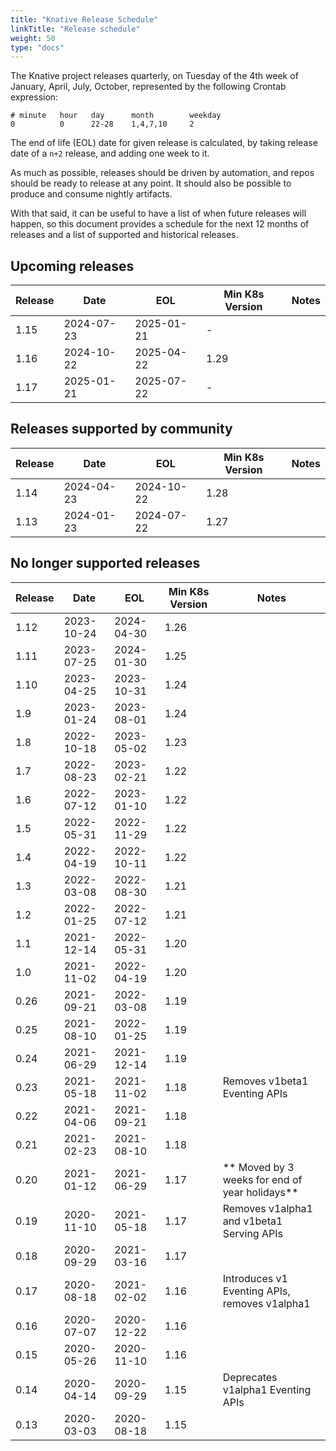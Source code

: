 ```yaml
---
title: "Knative Release Schedule"
linkTitle: "Release schedule"
weight: 50
type: "docs"
---
```


The Knative project releases quarterly, on Tuesday of the 4th week of January, April, July, October, represented by the following Crontab expression:

```
# minute   hour   day      month        weekday
0          0      22-28    1,4,7,10     2
```

The end of life (EOL) date for given release is calculated, by taking release date of a `n+2` release, and adding one week to it.

As much as possible, releases should be driven by automation, and repos should be ready to release at any point. It should also be possible to produce and consume nightly artifacts.

With that said, it can be useful to have a list of when future releases will happen, so this document provides a schedule for the next 12 months of releases and a list of supported and historical releases.

## Upcoming releases

| Release | Date       | EOL        | Min K8s Version | Notes |
| ------- | ---------- | ---------- | --------------- | ----- |
| 1.15    | 2024-07-23 | 2025-01-21 | -               |       |
| 1.16    | 2024-10-22 | 2025-04-22 | 1.29            |       |
| 1.17    | 2025-01-21 | 2025-07-22 | -               |       |

## Releases supported by community

| Release | Date       | EOL        | Min K8s Version | Notes |
| ------- | ---------- | ---------- | --------------- | ----- |
| 1.14    | 2024-04-23 | 2024-10-22 | 1.28            |       |
| 1.13    | 2024-01-23 | 2024-07-22 | 1.27            |       |

## No longer supported releases

| Release | Date       | EOL        | Min K8s Version | Notes                                          |
| ------- | ---------- | ---------- | --------------- |------------------------------------------------|
| 1.12    | 2023-10-24 | 2024-04-30 | 1.26            |                                                |
| 1.11    | 2023-07-25 | 2024-01-30 | 1.25            |                                                |
| 1.10    | 2023-04-25 | 2023-10-31 | 1.24            |                                                |
| 1.9     | 2023-01-24 | 2023-08-01 | 1.24            |                                                |
| 1.8     | 2022-10-18 | 2023-05-02 | 1.23            |                                                |
| 1.7     | 2022-08-23 | 2023-02-21 | 1.22            |                                                |
| 1.6     | 2022-07-12 | 2023-01-10 | 1.22            |                                                |
| 1.5     | 2022-05-31 | 2022-11-29 | 1.22            |                                                |
| 1.4     | 2022-04-19 | 2022-10-11 | 1.22            |                                                |
| 1.3     | 2022-03-08 | 2022-08-30 | 1.21            |                                                |
| 1.2     | 2022-01-25 | 2022-07-12 | 1.21            |                                                |
| 1.1     | 2021-12-14 | 2022-05-31 | 1.20            |                                                |
| 1.0     | 2021-11-02 | 2022-04-19 | 1.20            |                                                |
| 0.26    | 2021-09-21 | 2022-03-08 | 1.19            |                                                |
| 0.25    | 2021-08-10 | 2022-01-25 | 1.19            |                                                |
| 0.24    | 2021-06-29 | 2021-12-14 | 1.19            |                                                |
| 0.23    | 2021-05-18 | 2021-11-02 | 1.18            | Removes v1beta1 Eventing APIs                  |
| 0.22    | 2021-04-06 | 2021-09-21 | 1.18            |                                                |
| 0.21    | 2021-02-23 | 2021-08-10 | 1.18            |                                                |
| 0.20    | 2021-01-12 | 2021-06-29 | 1.17            | ** Moved by 3 weeks for end of year holidays** |
| 0.19    | 2020-11-10 | 2021-05-18 | 1.17            | Removes v1alpha1 and v1beta1 Serving APIs      |
| 0.18    | 2020-09-29 | 2021-03-16 | 1.17            |                                                |
| 0.17    | 2020-08-18 | 2021-02-02 | 1.16            | Introduces v1 Eventing APIs, removes v1alpha1  |
| 0.16    | 2020-07-07 | 2020-12-22 | 1.16            |                                                |
| 0.15    | 2020-05-26 | 2020-11-10 | 1.16            |                                                |
| 0.14    | 2020-04-14 | 2020-09-29 | 1.15            | Deprecates v1alpha1 Eventing APIs              |
| 0.13    | 2020-03-03 | 2020-08-18 | 1.15            |                                                |
